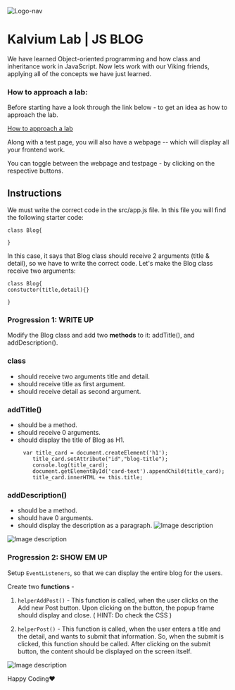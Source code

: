 ![Logo-nav](https://s3.ap-south-1.amazonaws.com/kalvi-education.github.io/front-end-web-development/Kalvium-Logo.png)

# Kalvium Lab | JS BLOG

We have learned Object-oriented programming and how class and inheritance work in JavaScript. Now lets work with our Viking friends, applying all of the concepts we have just learned.

### How to approach a lab:

Before starting have a look through the link below - to get an idea as how to approach the lab.

[How to approach a lab](https://docs.google.com/document/d/1SZ2Pryj6kAJj63wdB2_xVJgQHq6GddeZQ3nqDXYeaBA/edit?usp=sharing)

Along with a test page, you will also have a webpage -- which will display all your frontend work.

You can toggle between the webpage and testpage - by clicking on the respective buttons.

## Instructions

We must write the correct code in the src/app.js file. In this file you will find the following starter code:

```
class Blog{

}
```

In this case, it says that Blog class should receive 2 arguments (title & detail), so we have to write the correct code. Let's make the Blog class receive two arguments:

```
class Blog{
constuctor(title,detail){}

}
```

### Progression 1: WRITE UP

Modify the Blog class and add two **methods** to it: addTitle(), and addDescription().

### class

- should receive two arguments title and detail.
- should receive title as first argument.
- should receive detail as second argument.

### addTitle()

- should be a method.
- should receive 0 arguments.
- should display the title of Blog as H1.

```
     var title_card = document.createElement('h1');
        title_card.setAttribute("id","blog-title");
        console.log(title_card);
        document.getElementById('card-text').appendChild(title_card);
        title_card.innerHTML += this.title;
```

### addDescription()

- should be a method.
- should have 0 arguments.
- should display the description as a paragraph.
  ![Image description](https://s3.ap-south-1.amazonaws.com/kalvi-education.github.io/front-end-web-development/blog-post-1.png)

![Image description](https://s3.ap-south-1.amazonaws.com/kalvi-education.github.io/front-end-web-development/blog-post-2.png)

### Progression 2: SHOW EM UP

Setup `EventListeners`, so that we can display the entire blog for the users.

Create two **functions** -

1. `helperAddPost()` - This function is called, when the user clicks on the Add new Post button.
   Upon clicking on the button, the popup frame should display and close.
   ( HINT: Do check the CSS )

2. `helperPost()` - This function is called, when the user enters a title and the detail, and wants to
   submit that information. So, when the submit is clicked, this function should be called. After clicking on the submit button, the content should be displayed on the screen itself.

![Image description](https://s3.ap-south-1.amazonaws.com/kalvi-education.github.io/front-end-web-development/blog-post-3.png)

Happy Coding❤️
